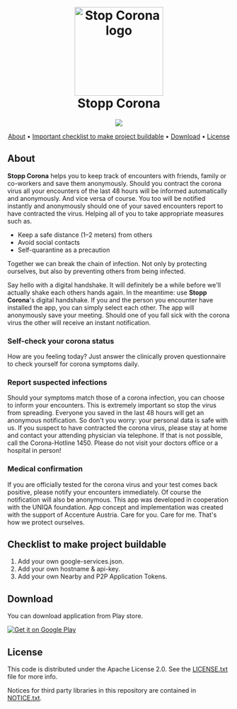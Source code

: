
<h1 align="center">
  <br>
  <img src="./app/src/main/ic_launcher-playstore.png" alt="Stop Corona logo" width="200">
  <br>
  Stopp Corona
  <br>
</h1>

<p align="center">
  <a href="https://play.google.com/store/apps/details?id=at.roteskreuz.stopcorona"><img src="https://img.shields.io/badge/version-1.1.4.11-success"/></a>
</p>

<p align="center">
  <a href="#about">About</a> •
  <a href="#checklist-to-make-project-buildable">Important checklist to make project buildable</a> •
  <a href="#download">Download</a> •
  <a href="#license">License</a>
</p>


## About

**Stopp Corona** helps you to keep track of encounters with friends, family or co-workers and save them anonymously. Should you contract the corona virus all your encounters of the last 48 hours will be informed automatically and anonymously.
And vice versa of course. You too will be notified instantly and anonymously should one of your saved encounters report to have contracted the virus. Helping all of you to take appropriate measures such as.

-	Keep a safe distance (1–2 meters) from others
-	Avoid social contacts
-	Self-quarantine as a precaution

Together we can break the chain of infection. Not only by protecting ourselves, but also by preventing others from being infected.

Say hello with a digital handshake. It will definitely be a while before we'll actually shake each others hands again. In the meantime: use **Stopp Corona**'s digital handshake.
If you and the person you encounter have installed the app, you can simply select each other. The app will anonymously save your meeting. Should one of you fall sick with the corona virus the other will receive an instant notification.

### Self-check your corona status

How are you feeling today? Just answer the clinically proven questionnaire to check yourself for corona symptoms daily.

### Report suspected infections

Should your symptoms match those of a corona infection, you can choose to inform your encounters. This is extremely important so stop the virus from spreading. Everyone you saved in the last 48 hours will get an anonymous notification. So don't you worry: your personal data is safe with us.
If you suspect to have contracted the corona virus, please stay at home and contact your attending physician via telephone. If that is not possible, call the Corona-Hotline 1450. Please do not visit your doctors office or a hospital in person!

### Medical confirmation

If you are officially tested for the corona virus and your test comes back positive, please notify your encounters immediately. Of course the notification will also be anonymous.
This app was developed in cooperation with the UNIQA foundation.
App concept and implementation was created with the support of Accenture Austria.
Care for you. Care for me. That's how we protect ourselves.

## Checklist to make project buildable

1. Add your own google-services.json.
2. Add your own hostname & api-key.
3. Add your own Nearby and P2P Application Tokens.

## Download

You can download application from Play store.

<a href="https://play.google.com/store/apps/details?id=at.roteskreuz.stopcorona"><img alt="Get it on Google Play" src="https://play.google.com/intl/en_us/badges/static/images/badges/en_badge_web_generic.png"/></a>

## License

This code is distributed under the Apache License 2.0. See the [LICENSE.txt](LICENSE.txt) file for more info.

Notices for third party libraries in this repository are contained in [NOTICE.txt](NOTICE.txt).
